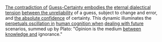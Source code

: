 
[The contradiction of](3/3/2/1/2/2/_Irony-Contradiction) [Guess-Certainty embodies the](1/2/2/2/3/_Guess-Certainty) [eternal dialectical tension](1/1/2/1/.Existential%20Dialectics) [between the unreliability](2/3/1/3/3/2/.Unfalsifiable%20Concepts) of a guess, subject to change and error, and [the absolute confidence](1/1/3/3/3/2/2/.Certainty) of certainty. This dynamic illuminates the [perpetuals oscillation in](1/3/1/2/1/1/2/2/_Oscillation-Mass%20Difference) [human cognition when](2/1/3/2/.Cognition) [dealing with future](1/2/2/2/.Future) scenarios, summed up by Plato: "Opinion is the medium [between knowledge and](1/2/2/2/2/1/3/3/.Knowledge) ignorance."
```